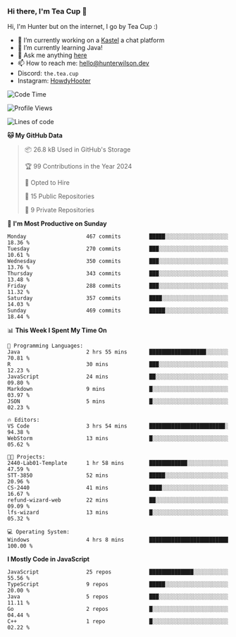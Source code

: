 ### Hi there, I'm Tea Cup 👋 

Hi, I'm Hunter but on the internet, I go by Tea Cup :)

- 🔭 I’m currently working on a [Kastel](https://github.com/KastelApp) a chat platform
- 🌱 I’m currently learning Java!
- 💬 Ask me anything [here](https://github.com/TheTeaCup/TheTeaCup/issues)
- 📫 How to reach me: [hello@hunterwilson.dev](mailto:hello@hunterwilson.dev)
- Discord: `the.tea.cup`
- Instagram: [HowdyHooter](https://instagram.com/HowdyHooter)

<!--START_SECTION:waka-->
![Code Time](http://img.shields.io/badge/Code%20Time-456%20hrs%2036%20mins-blue)

![Profile Views](http://img.shields.io/badge/Profile%20Views-4-blue)

![Lines of code](https://img.shields.io/badge/From%20Hello%20World%20I%27ve%20Written-891.0%20thousand%20lines%20of%20code-blue)

**🐱 My GitHub Data** 

> 📦 26.8 kB Used in GitHub's Storage 
 > 
> 🏆 99 Contributions in the Year 2024
 > 
> 💼 Opted to Hire
 > 
> 📜 15 Public Repositories 
 > 
> 🔑 9 Private Repositories 
 > 
📅 **I'm Most Productive on Sunday** 

```text
Monday                   467 commits         █████░░░░░░░░░░░░░░░░░░░░   18.36 % 
Tuesday                  270 commits         ███░░░░░░░░░░░░░░░░░░░░░░   10.61 % 
Wednesday                350 commits         ███░░░░░░░░░░░░░░░░░░░░░░   13.76 % 
Thursday                 343 commits         ███░░░░░░░░░░░░░░░░░░░░░░   13.48 % 
Friday                   288 commits         ███░░░░░░░░░░░░░░░░░░░░░░   11.32 % 
Saturday                 357 commits         ████░░░░░░░░░░░░░░░░░░░░░   14.03 % 
Sunday                   469 commits         █████░░░░░░░░░░░░░░░░░░░░   18.44 % 
```


📊 **This Week I Spent My Time On** 

```text
💬 Programming Languages: 
Java                     2 hrs 55 mins       ██████████████████░░░░░░░   70.81 % 
R                        30 mins             ███░░░░░░░░░░░░░░░░░░░░░░   12.23 % 
JavaScript               24 mins             ██░░░░░░░░░░░░░░░░░░░░░░░   09.80 % 
Markdown                 9 mins              █░░░░░░░░░░░░░░░░░░░░░░░░   03.97 % 
JSON                     5 mins              █░░░░░░░░░░░░░░░░░░░░░░░░   02.23 % 

🔥 Editors: 
VS Code                  3 hrs 54 mins       ████████████████████████░   94.38 % 
WebStorm                 13 mins             █░░░░░░░░░░░░░░░░░░░░░░░░   05.62 % 

🐱‍💻 Projects: 
2440-Lab01-Template      1 hr 58 mins        ████████████░░░░░░░░░░░░░   47.59 % 
STT-3850                 52 mins             █████░░░░░░░░░░░░░░░░░░░░   20.96 % 
CS-2440                  41 mins             ████░░░░░░░░░░░░░░░░░░░░░   16.67 % 
refund-wizard-web        22 mins             ██░░░░░░░░░░░░░░░░░░░░░░░   09.09 % 
lfs-wizard               13 mins             █░░░░░░░░░░░░░░░░░░░░░░░░   05.32 % 

💻 Operating System: 
Windows                  4 hrs 8 mins        █████████████████████████   100.00 % 
```

**I Mostly Code in JavaScript** 

```text
JavaScript               25 repos            ██████████████░░░░░░░░░░░   55.56 % 
TypeScript               9 repos             █████░░░░░░░░░░░░░░░░░░░░   20.00 % 
Java                     5 repos             ███░░░░░░░░░░░░░░░░░░░░░░   11.11 % 
Go                       2 repos             █░░░░░░░░░░░░░░░░░░░░░░░░   04.44 % 
C++                      1 repo              █░░░░░░░░░░░░░░░░░░░░░░░░   02.22 % 
```




<!--END_SECTION:waka-->
